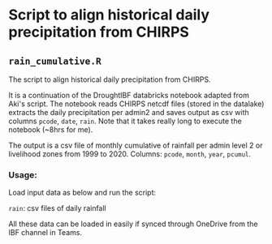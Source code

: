# Script to align historical daily precipitation from CHIRPS

## `rain_cumulative.R`

The script to align historical daily precipitation from CHIRPS.

It is a continuation of the DroughtIBF databricks notebook adapted from Aki's script. The notebook reads CHIRPS netcdf files (stored in the datalake) extracts the daily precipitation per admin2 and saves output as csv with columns `pcode`, `date`, `rain`. Note that it takes really long to execute the notebook (~8hrs for me).

The output is a csv file of monthly cumulative of rainfall per admin level 2 or livelihood zones from 1999 to 2020. Columns: `pcode`, `month`, `year`, `pcumul`.

### Usage:

Load input data as below and run the script: 

   `rain`: csv files of daily rainfall
   
All these data can be loaded in easily if synced through OneDrive from the IBF channel in Teams.


